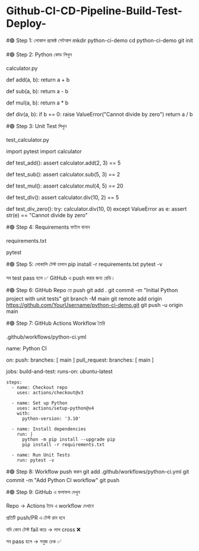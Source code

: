 # Github-CI-CD-Pipeline-Build-Test-Deploy-

#🟢 Step 1: লোকাল প্রজেক্ট সেটআপ
mkdir python-ci-demo
cd python-ci-demo
git init

#🟢 Step 2: Python কোড লিখুন

calculator.py

def add(a, b):
    return a + b

def sub(a, b):
    return a - b

def mul(a, b):
    return a * b

def div(a, b):
    if b == 0:
        raise ValueError("Cannot divide by zero")
    return a / b

#🟢 Step 3: Unit Test লিখুন

test_calculator.py

import pytest
import calculator

def test_add():
    assert calculator.add(2, 3) == 5

def test_sub():
    assert calculator.sub(5, 3) == 2

def test_mul():
    assert calculator.mul(4, 5) == 20

def test_div():
    assert calculator.div(10, 2) == 5

def test_div_zero():
    try:
        calculator.div(10, 0)
    except ValueError as e:
        assert str(e) == "Cannot divide by zero"

#🟢 Step 4: Requirements ফাইল বানান

requirements.txt

pytest

#🟢 Step 5: লোকালি টেস্ট চালান
pip install -r requirements.txt
pytest -v


সব test pass হলে ✅ GitHub এ push করার জন্য রেডি।

#🟢 Step 6: GitHub Repo তে push
git add .
git commit -m "Initial Python project with unit tests"
git branch -M main
git remote add origin https://github.com/YourUsername/python-ci-demo.git
git push -u origin main

#🟢 Step 7: GitHub Actions Workflow তৈরি

.github/workflows/python-ci.yml

name: Python CI

on:
  push:
    branches: [ main ]
  pull_request:
    branches: [ main ]

jobs:
  build-and-test:
    runs-on: ubuntu-latest

    steps:
      - name: Checkout repo
        uses: actions/checkout@v3

      - name: Set up Python
        uses: actions/setup-python@v4
        with:
          python-version: '3.10'

      - name: Install dependencies
        run: |
          python -m pip install --upgrade pip
          pip install -r requirements.txt

      - name: Run Unit Tests
        run: pytest -v

#🟢 Step 8: Workflow push করুন
git add .github/workflows/python-ci.yml
git commit -m "Add Python CI workflow"
git push

#🟢 Step 9: GitHub এ ফলাফল দেখুন

Repo → Actions ট্যাব এ workflow দেখাবে

প্রতিটি push/PR এ টেস্ট রান হবে

যদি কোন টেস্ট fail করে → লাল cross ❌

সব pass হলে → সবুজ চেক ✅
